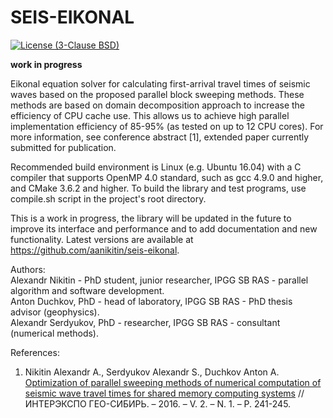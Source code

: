 # SEIS-EIKONAL

[![License (3-Clause BSD)](https://img.shields.io/badge/license-BSD%203--Clause-brightgreen.svg)](https://github.com/aanikitin/seis-eikonal/blob/master/LICENSE)

**work in progress**

Eikonal equation solver for calculating first-arrival travel times of seismic 
waves based on the proposed parallel block sweeping methods. These methods are 
based on domain decomposition approach to increase the efficiency of CPU cache 
use. This allows us to achieve high parallel implementation efficiency of 
85-95% (as tested on up to 12 CPU cores). For more information, see conference 
abstract [1], extended paper currently submitted for publication.

Recommended build environment is Linux (e.g. Ubuntu 16.04) with a C compiler 
that supports OpenMP 4.0 standard, such as gcc 4.9.0 and higher, and CMake 
3.6.2 and higher. To build the library and test programs, use compile.sh script 
in the project's root directory.

This is a work in progress, the library will be updated in the future to 
improve its interface and performance and to add documentation and new 
functionality. Latest versions are available at 
https://github.com/aanikitin/seis-eikonal.

Authors:<br />
Alexandr Nikitin -  PhD student, junior researcher, IPGG SB RAS - parallel 
algorithm and software development.<br />
Anton Duchkov, PhD - head of laboratory, IPGG SB RAS - PhD thesis advisor 
(geophysics).<br />
Alexandr Serdyukov, PhD - researcher, IPGG SB RAS - consultant (numerical 
methods).<br />

References:<br />
1) Nikitin Alexandr A., Serdyukov Alexandr S., Duchkov Anton A. <a 
href="http://elibrary.ru/item.asp?id=25994951">Optimization of parallel 
sweeping methods of numerical computation of seismic wave travel times for 
shared memory computing systems</a> // ИНТЕРЭКСПО 
ГЕО-СИБИРЬ. – 2016. – V. 2. – N. 1. – P. 241-245.<br />
